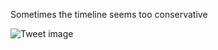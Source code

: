 Sometimes the timeline seems too conservative


![Tweet image](/assets/crosspoast/GrkQr-YbIAAXdjA.jpg)


